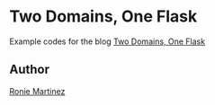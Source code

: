 # Two Domains, One Flask

Example codes for the blog [Two Domains, One Flask](https://blog.easyaspy.org/post/7/2019-04-28-two-domains-one-flask)

## Author

[Ronie Martinez](mailto:ronmarti18@gmail.com)
